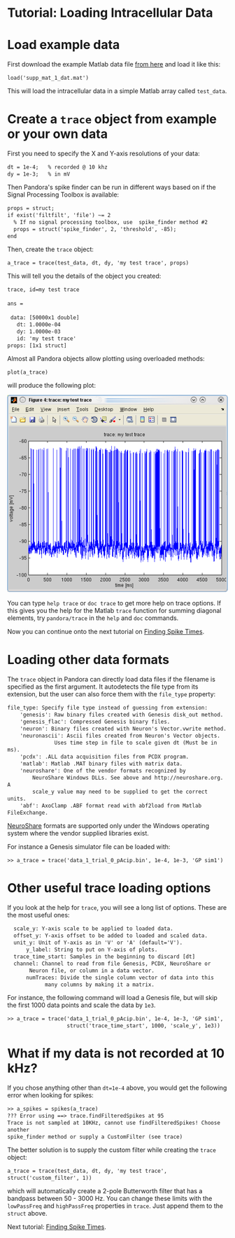 # Tutorial: Loading Intracellular Data

# Load example data
First download the example Matlab data file [from here](supp_mat_1_dat.mat) and load it like this:

    load('supp_mat_1_dat.mat')

This will load the intracellular data in a simple Matlab array called `test_data`.

# Create a `trace` object from example or your own data

First you need to specify the X and Y-axis resolutions of your data:

    dt = 1e-4;   % recorded @ 10 khz
    dy = 1e-3;   % in mV

Then Pandora's spike finder can be run in different ways based on if the Signal Processing Toolbox is available:

    props = struct;
    if exist('filtfilt', 'file') ~= 2
      % If no signal processing toolbox, use  spike_finder method #2
      props = struct('spike_finder', 2, 'threshold', -85);
    end

Then, create the `trace` object:

    a_trace = trace(test_data, dt, dy, 'my test trace', props)

This will tell you the details of the object you created:

    trace, id=my test trace

    ans = 

     data: [50000x1 double]
       dt: 1.0000e-04
       dy: 1.0000e-03
       id: 'my test trace'
    props: [1x1 struct]

Almost all Pandora objects allow plotting using overloaded methods:

    plot(a_trace)

will produce the following plot:

![trace plot](screenshot-trace-plot.png)

You can type `help trace` or `doc trace` to get more help on trace options. If this gives you the help for the Matlab `trace` function for summing diagonal elements, try `pandora/trace` in the `help` and `doc` commands.

Now you can continue onto the next tutorial on [Finding Spike Times](finding-spikes-incf.markdown).

# Loading other data formats

The `trace` object in Pandora can directly load data files if the filename is specified as the first argument. It autodetects the file type from its extension, but the user can also force them with the `file_type` property:

    file_type: Specify file type instead of guessing from extension:
 		'genesis': Raw binary files created with Genesis disk_out method.
 		'genesis_flac': Compressed Genesis binary files.
 		'neuron': Binary files created with Neuron's Vector.vwrite method.
 		'neuronascii': Ascii files created from Neuron's Vector objects. 
 			       Uses time step in file to scale given dt (Must be in ms).
 		'pcdx': .ALL data acquisition files from PCDX program.
 		'matlab': Matlab .MAT binary files with matrix data.
 		'neuroshare': One of the vendor formats recognized by
 			NeuroShare Windows DLLs. See above and http://neuroshare.org. A
 			scale_y value may need to be supplied to get the correct units.
 		'abf': AxoClamp .ABF format read with abf2load from Matlab FileExchange.

[NeuroShare](http://neuroshare.org) formats are supported only under the Windows operating system where the vendor supplied libraries exist.

For instance a Genesis simulator file can be loaded with:

    >> a_trace = trace('data_1_trial_0_pAcip.bin', 1e-4, 1e-3, 'GP sim1')

# Other useful trace loading options

If you look at the help for `trace`, you will see a long list of options. These are the most useful ones:

 	  scale_y: Y-axis scale to be applied to loaded data.
 	  offset_y: Y-axis offset to be added to loaded and scaled data.
 	  unit_y: Unit of Y-axis as in 'V' or 'A' (default='V').
          y_label: String to put on Y-axis of plots.
 	  trace_time_start: Samples in the beginning to discard [dt]
 	  channel: Channel to read from file Genesis, PCDX, NeuroShare or
 	  	   Neuron file, or column in a data vector.
          numTraces: Divide the single column vector of data into this
          		many columns by making it a matrix.

For instance, the following command will load a Genesis file, but will skip the first 1000 data points and scale the data by `1e3`.

    >> a_trace = trace('data_1_trial_0_pAcip.bin', 1e-4, 1e-3, 'GP sim1', 
                       struct('trace_time_start', 1000, 'scale_y', 1e3))

# What if my data is not recorded at 10 kHz?

If you chose anything other than `dt=1e-4` above, you would get the following error when looking for spikes:

    >> a_spikes = spikes(a_trace)
    ??? Error using ==> trace.findFilteredSpikes at 95
    Trace is not sampled at 10KHz, cannot use findFilteredSpikes! Choose another
    spike_finder method or supply a CustomFilter (see trace)

The better solution is to supply the custom filter while creating the `trace` object:

    a_trace = trace(test_data, dt, dy, 'my test trace', struct('custom_filter', 1))

which will automatically create a 2-pole Butterworth filter that has a bandpass between 50 - 3000 Hz. You can change these limits with the `lowPassFreq` and `highPassFreq` properties in `trace`. Just append them to the `struct` above.

Next tutorial: [Finding Spike Times](finding-spikes-incf.markdown).

